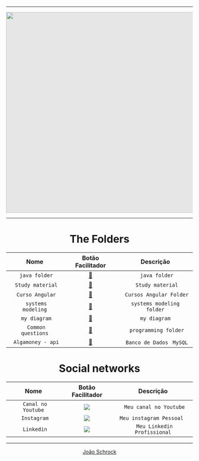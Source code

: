 <hr>
<img style="-webkit-user-select: none;margin: auto;cursor: zoom-in;background-color: hsl(0, 0%, 90%);transition: background-color 300ms;" src="https://i.pinimg.com/originals/66/29/ac/6629ac69eee96adbe0880b4f06afdc26.gif" width="863" height="541">
<div> 
 
 <hr>
 
 <div>

</div>
    
<div 


### [](/)

<div align="center">

# The Folders

|   Nome   |  Botão Facilitador    |    Descrição    |                                                                                            
| :---:         |     :---:      |          :---: |
| ` java folder` | [📂](https://github.com/JoaoSchrock/Java/)     | ` java folder` |                                                   
| ` Study material` | [📂](https://github.com/JoaoSchrock/Study-material/)     | ` Study material` |
| ` Curso Angular` | [📂](https://github.com/JoaoSchrock/curso-angular-rest-spring-boot-api/)     | ` Cursos Angular Folder` |
| ` systems modeling` | [📂]( https://github.com/JoaoSchrock/Projeto-de-Software/tree/main/)     | `systems modeling folder` |
| ` my diagram` | [📂]( https://github.com/JoaoSchrock/my-diagram/)     | `my diagram` |
| ` Common questions`     | [📂](https://github.com/JoaoSchrock/Curiosidades/) | ` programming folder`      |
| ` Algamoney - api`     | [📂](https://github.com/JoaoSchrock/Framework/) | ` Banco de Dados` ` MySQL`       |

# Social networks

|   Nome   |  Botão Facilitador    |    Descrição    |
| :---:         |     :---:      |          :---: |
| ` Canal no Youtube`     | <a href="https://www.youtube.com/channel/UCY1ZlKV-bSjpBNw4GkXboBA" target="_blank"><img src="https://img.shields.io/badge/YouTube-FF0000?style=for-the-badge&logo=youtube&logoColor=white" target="_blank"></a> | ` Meu canal no Youtube`       |
| ` Instagram`     | <a href="https://www.instagram.com/joaoschrock/" target="_blank"><img src="https://img.shields.io/badge/-Instagram-%23E4405F?style=for-the-badge&logo=instagram&logoColor=white" target="_blank"></a> | `Meu instagram Pessoal `   |
| ` Linkedin`     | <a href="https://www.linkedin.com/in/joaoschrock/" target="_blank"><img src="https://img.shields.io/badge/-LinkedIn-%230077B5?style=for-the-badge&logo=linkedin&logoColor=white" target="_blank"></a> | ` Meu Linkedin Profissional`
<hr>


<div class="badge-base LI-profile-badge" data-locale="pt_BR" data-size="medium" data-theme="dark" data-type="VERTICAL" data-vanity="joaoschrock" data-version="v1"><a class="badge-base__link LI-simple-link" href="https://br.linkedin.com/in/joaoschrock?trk=profile-badge">João Schrock</a></div>
           



